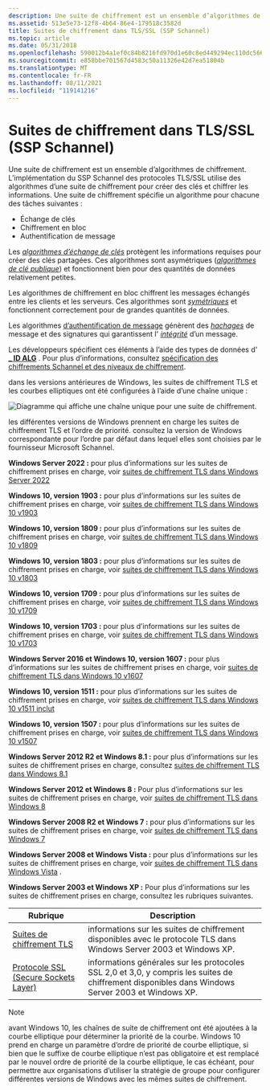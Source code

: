 ```yaml
---
description: Une suite de chiffrement est un ensemble d’algorithmes de chiffrement.
ms.assetid: 513e5e73-12f8-4b64-86e4-179518c3582d
title: Suites de chiffrement dans TLS/SSL (SSP Schannel)
ms.topic: article
ms.date: 05/31/2018
ms.openlocfilehash: 590012b4a1ef0c84b8216fd970d1e60c8ed449294ec110dc566e7c3679b7bb00
ms.sourcegitcommit: e858bbe701567d4583c50a11326e42d7ea51804b
ms.translationtype: MT
ms.contentlocale: fr-FR
ms.lasthandoff: 08/11/2021
ms.locfileid: "119141216"
---
```

# <a name="cipher-suites-in-tlsssl-schannel-ssp"></a>Suites de chiffrement dans TLS/SSL (SSP Schannel)

Une suite de chiffrement est un ensemble d’algorithmes de chiffrement. L’implémentation du SSP Schannel des protocoles TLS/SSL utilise des algorithmes d’une suite de chiffrement pour créer des clés et chiffrer les informations. Une suite de chiffrement spécifie un algorithme pour chacune des tâches suivantes :

-   Échange de clés
-   Chiffrement en bloc
-   Authentification de message

Les [*algorithmes d’échange de clés*](/windows/desktop/SecGloss/k-gly) protègent les informations requises pour créer des clés partagées. Ces algorithmes sont asymétriques ([*algorithmes de clé publique*](/windows/desktop/SecGloss/p-gly)) et fonctionnent bien pour des quantités de données relativement petites.

Les algorithmes de chiffrement en bloc chiffrent les messages échangés entre les clients et les serveurs. Ces algorithmes sont [*symétriques*](/windows/desktop/SecGloss/s-gly) et fonctionnent correctement pour de grandes quantités de données.

Les algorithmes [d’authentification de message](message-authentication-codes-in-schannel.md) génèrent des [*hachages*](/windows/desktop/SecGloss/h-gly) de message et des signatures qui garantissent l' [*intégrité*](/windows/desktop/SecGloss/i-gly) d’un message.

Les développeurs spécifient ces éléments à l’aide des types de données d' [**\_ ID ALG**](/windows/desktop/SecCrypto/alg-id) . Pour plus d’informations, consultez [spécification des chiffrements Schannel et des niveaux de chiffrement](specifying-schannel-ciphers-and-cipher-strengths.md).

dans les versions antérieures de Windows, les suites de chiffrement TLS et les courbes elliptiques ont été configurées à l’aide d’une chaîne unique :

![Diagramme qui affiche une chaîne unique pour une suite de chiffrement.](images/tls-cipher-suite.png)

les différentes versions de Windows prennent en charge les suites de chiffrement TLS et l’ordre de priorité. consultez la version de Windows correspondante pour l’ordre par défaut dans lequel elles sont choisies par le fournisseur Microsoft Schannel.

**Windows Server 2022 :** pour plus d’informations sur les suites de chiffrement prises en charge, voir [suites de chiffrement TLS dans Windows Server 2022](tls-cipher-suites-in-windows-server-2022.md)

**Windows 10, version 1903 :** pour plus d’informations sur les suites de chiffrement prises en charge, voir [suites de chiffrement TLS dans Windows 10 v1903](tls-cipher-suites-in-windows-10-v1903.md)

**Windows 10, version 1809 :** pour plus d’informations sur les suites de chiffrement prises en charge, voir [suites de chiffrement TLS dans Windows 10 v1809](tls-cipher-suites-in-windows-10-v1809.md)

**Windows 10, version 1803 :** pour plus d’informations sur les suites de chiffrement prises en charge, voir [suites de chiffrement TLS dans Windows 10 v1803](tls-cipher-suites-in-windows-10-v1803.md)

**Windows 10, version 1709 :** pour plus d’informations sur les suites de chiffrement prises en charge, voir [suites de chiffrement TLS dans Windows 10 v1709](tls-cipher-suites-in-windows-10-v1709.md)

**Windows 10, version 1703 :** pour plus d’informations sur les suites de chiffrement prises en charge, voir [suites de chiffrement TLS dans Windows 10 v1703](tls-cipher-suites-in-windows-10-v1703.md)

**Windows Server 2016 et Windows 10, version 1607 :** pour plus d’informations sur les suites de chiffrement prises en charge, voir [suites de chiffrement TLS dans Windows 10 v1607](tls-cipher-suites-in-windows-10-v1607.md)

**Windows 10, version 1511 :** pour plus d’informations sur les suites de chiffrement prises en charge, voir [suites de chiffrement TLS dans Windows 10 v1511 inclut](tls-cipher-suites-in-windows-10-v1511.md)

**Windows 10, version 1507 :** pour plus d’informations sur les suites de chiffrement prises en charge, voir [suites de chiffrement TLS dans Windows 10 v1507](./tls-cipher-suites-in-windows-10--version-1507.md)

**Windows Server 2012 R2 et Windows 8.1 :** pour plus d’informations sur les suites de chiffrement prises en charge, consultez [suites de chiffrement TLS dans Windows 8.1](tls-cipher-suites-in-windows-8-1.md)

**Windows Server 2012 et Windows 8 :** Pour plus d’informations sur les suites de chiffrement prises en charge, voir [suites de chiffrement TLS dans Windows 8](tls-cipher-suites-in-windows-8.md)

**Windows Server 2008 R2 et Windows 7 :** pour plus d’informations sur les suites de chiffrement prises en charge, voir [suites de chiffrement TLS dans Windows 7](tls-cipher-suites-in-windows-7.md)

**Windows Server 2008 et Windows Vista :** pour plus d’informations sur les suites de chiffrement prises en charge, voir [suites de chiffrement TLS dans Windows Vista](schannel-cipher-suites-in-windows-vista.md) .

**Windows Server 2003 et Windows XP :** Pour plus d’informations sur les suites de chiffrement prises en charge, consultez les rubriques suivantes.

| Rubrique                                                                         | Description                                                                                                                        |
|-------------------------------------------------------------------------------|------------------------------------------------------------------------------------------------------------------------------------|
| [Suites de chiffrement TLS](tls-cipher-suites.md)<br/>                         | informations sur les suites de chiffrement disponibles avec le protocole TLS dans Windows Server 2003 et Windows XP.<br/>              |
| [Protocole SSL (Secure Sockets Layer)](secure-sockets-layer-protocol.md)<br/> | informations générales sur les protocoles SSL 2,0 et 3,0, y compris les suites de chiffrement disponibles dans Windows Server 2003 et Windows XP.<br/> |



 

> [!Note]  
> avant Windows 10, les chaînes de suite de chiffrement ont été ajoutées à la courbe elliptique pour déterminer la priorité de la courbe. Windows 10 prend en charge un paramètre d’ordre de priorité de courbe elliptique, si bien que le suffixe de courbe elliptique n’est pas obligatoire et est remplacé par le nouvel ordre de priorité de la courbe elliptique, le cas échéant, pour permettre aux organisations d’utiliser la stratégie de groupe pour configurer différentes versions de Windows avec les mêmes suites de chiffrement.

 

